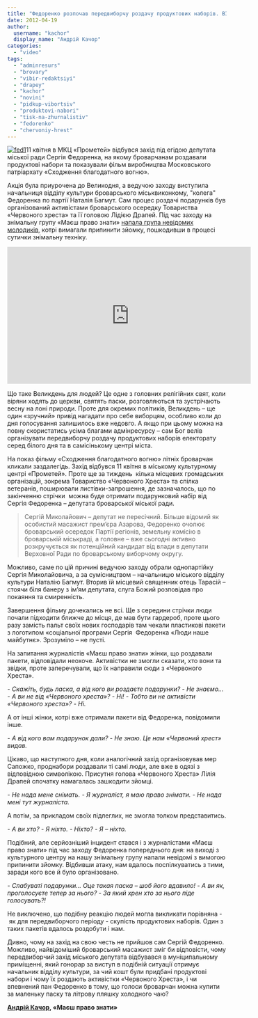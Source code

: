 ```yaml
---
title: "Федоренко розпочав передвиборчу роздачу продуктових наборів. ВІДЕО"
date: 2012-04-19
author: 
  username: "kachor"
  display_name: "Андрій Качор"
categories: 
  - "video"
tags: 
  - "adminresurs"
  - "brovary"
  - "vibir-redaktsiyi"
  - "drapey"
  - "kachor"
  - "novini"
  - "pidkup-vibortsiv"
  - "produktovi-nabori"
  - "tisk-na-zhurnalistiv"
  - "fedorenko"
  - "chervoniy-hrest"
---
```


[![](https://mpz.brovary.org/wp-content/uploads/2012/04/fed11.jpg "fed1")](https://mpz.brovary.org/wp-content/uploads/2012/04/fed11.jpg)11 квітня в МКЦ «Прометей» відбувся захід під егідою депутата міської ради Сергія Федоренка, на якому броварчанам роздавали продуктові набори та показували фільм виробництва Московського патріархату «Сходження благодатного вогню».

Акція була приурочена до Великодня, а ведучою заходу виступила начальниця відділу культури броварського міськвиконкому, "колега" Федоренка по партії Наталія Багмут. Сам процес роздачі подарунків був організований активістами броварського осередку Товариства «Червоного хреста» та її головою Лідією Драпей. Під час заходу на знімальну групу «Маєш право знати» [напала група невідомих молодиків,](https://mpz.brovary.org/terminovo-na-znimalnu-grupu-mayesh-pravo-znati-zdiysneno-napad/) котрі вимагали припинити зйомку, пошкодивши в процесі сутички знімальну техніку.

<iframe src="http://www.youtube.com/embed/ja4hUHRJllc" frameborder="0" width="560" height="315"></iframe>

Що таке Великдень для людей? Це одне з головних релігійних свят, коли віряни ходять до церкви, святять паски, розговляються та зустрічають весну на лоні природи. Проте для окремих політиків, Великдень – ще один «зручний» привід нагадати про себе виборцям, особливо коли до дня голосування залишилось вже недовго. А якщо при цьому можна на повну скористатись усіма благами адмінресурсу – сам Бог велів організувати передвиборчу роздачу продуктових наборів електорату серед білого дня та в самісінькому центрі міста.

На показ фільму «Сходження благодатного вогню» літніх броварчан кликали заздалегідь. Захід відбувся 11 квітня в міському культурному центрі «Прометей». Проте ще за тиждень  кілька місцевих громадських організацій, зокрема Товариство «Червоного Хреста» та спілка ветеранів, поширювали листівки-запрошення, де зазначалось, що по закінченню стрічки  можна буде отримати подарунковий набір від Сергія Федоренка – депутата броварської міської ради.

> Сергій Миколайович – депутат не пересічний. Більше відомий як особистий масажист прем’єра Азарова, Федоренко очолює броварський осередок Партії регіонів, земельну комісію в броварській міськраді, а головне – вже сьогодні активно розкручується як потенційний кандидат від влади в депутати Верховної Ради по броварському виборчому округу.

Можливо, саме по цій причині ведучою заходу обрали однопартійку Сергія Миколайовича, а за сумісництвом – начальницю міського відділу культури Наталію Багмут. Вторив їй місцевий священник отець Тарасій – стоячи біля банеру з ім’ям депутата, слуга Божий розповідав про покаяння та смиренність.

Завершення фільму дочекались не всі. Ще з середини стрічки люди почали підходити ближче до місця, де мав бути гардероб, проте цього  разу замість пальт своїх нових господарів там чекали пластикові пакети з логотипом «соціальної програми Сергія  Федоренка «Люди наше майбутнє». Зрозуміло – не пусті.

На запитання журналістів «Маєш право знати» жінки, що роздавали пакети, відповідали неохоче. Активістки не змогли сказати, хто вони та звідки, проте заперечували, що їх направили сюди з «Червоного Хреста».

_\- Скажіть, будь ласка, а від кого ви роздаєте подарунки?_ _\- Не знаємо…_ _\- А ви не від «Червоного хреста»?_ _\- Ні!_ _\- Тобто ви не активісти «Червоного хреста»?_ _\- Ні._

А от інші жінки, котрі вже отримали пакети від Федоренка, повідомили інше.

_\- А від кого вам подарунок дали?_ _\- Не знаю. Це нам «Червоний хрест» видав._

Цікаво, що наступного дня, коли аналогічний захід організовував мер Сапожко, проднабори роздавали ті самі люди, але вже в одязі з відповідною символікою. Присутня голова «Червоного Хреста» Лілія Драпей спочатку намагалась зашкодити зйомці.

_\- Не нада мене снімать._ _\- Я журналіст, я маю право знімати._ _\- Не нада мені тут журналіста._

А потім, за прикладом своїх підлеглих, не змогла толком представитись.

_\- А ви хто?_ _\- Я ніхто._ _\- Ніхто?_ _\- Я – ніхто._

Подібний, але серйозніший інцидент стався і з журналістами «Маєш право знати» під час заходу Федоренка попереднього дня: на виході з культурного центру на нашу знімальну групу напали невідомі з вимогою припинити зйомку. Відбивши атаку, нам вдалось поспілкуватись з тими, заради кого все й було організовано.

_\- Слабуваті подарунки… Оце такая паска – шоб його вдавило!_ _\- А ви як, проголосуєте тепер за нього?_ _\- За який хрен хто за нього піде голосувать?!_

Не виключено, що подібну реакцію людей могла викликати порівняна - як для передвиборчого періоду - скупість продуктових наборів. Один з таких пакетів вдалось роздобути і нам.

Дивно, чому на захід на свою честь не прийшов сам Сергій Федоренко. Можливо, найвідоміший броварський масажист зміг би відповісти, чому передвиборчий захід міського депутата відбувався в муніципальному приміщенні, який гонорар за виступ в подібній ситуації отримує начальник відділу культури, за чий кошт були придбані продуктові набори і чому їх роздають активістки «Червоного Хреста», і чи впевнений пан Федоренко в тому, що голоси броварчан можна купити за маленьку паску та літрову пляшку холодного чаю?

**[Андрій Качор](https://mpz.brovary.org/author/kachor/), «Маєш право знати»**
